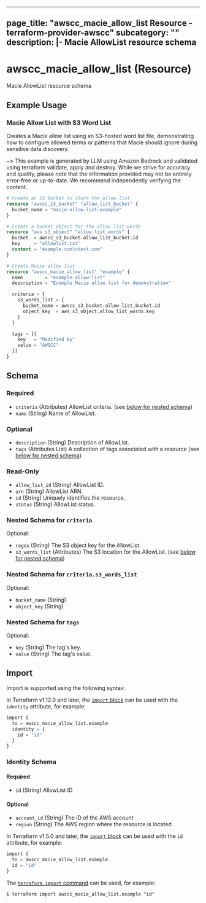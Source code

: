 
---
page_title: "awscc_macie_allow_list Resource - terraform-provider-awscc"
subcategory: ""
description: |-
  Macie AllowList resource schema
---

# awscc_macie_allow_list (Resource)

Macie AllowList resource schema

## Example Usage

### Macie Allow List with S3 Word List

Creates a Macie allow list using an S3-hosted word list file, demonstrating how to configure allowed terms or patterns that Macie should ignore during sensitive data discovery.

~> This example is generated by LLM using Amazon Bedrock and validated using terraform validate, apply and destroy. While we strive for accuracy and quality, please note that the information provided may not be entirely error-free or up-to-date. We recommend independently verifying the content.

```terraform
# Create an S3 bucket to store the allow list
resource "awscc_s3_bucket" "allow_list_bucket" {
  bucket_name = "macie-allow-list-example"
}

# Create a bucket object for the allow list words
resource "aws_s3_object" "allow_list_words" {
  bucket  = awscc_s3_bucket.allow_list_bucket.id
  key     = "allowlist.txt"
  content = "example.com\ntest.com"
}

# Create Macie allow list
resource "awscc_macie_allow_list" "example" {
  name        = "example-allow-list"
  description = "Example Macie allow list for demonstration"

  criteria = {
    s3_words_list = {
      bucket_name = awscc_s3_bucket.allow_list_bucket.id
      object_key  = aws_s3_object.allow_list_words.key
    }
  }

  tags = [{
    key   = "Modified By"
    value = "AWSCC"
  }]
}
```

<!-- schema generated by tfplugindocs -->
## Schema

### Required

- `criteria` (Attributes) AllowList criteria. (see [below for nested schema](#nestedatt--criteria))
- `name` (String) Name of AllowList.

### Optional

- `description` (String) Description of AllowList.
- `tags` (Attributes List) A collection of tags associated with a resource (see [below for nested schema](#nestedatt--tags))

### Read-Only

- `allow_list_id` (String) AllowList ID.
- `arn` (String) AllowList ARN.
- `id` (String) Uniquely identifies the resource.
- `status` (String) AllowList status.

<a id="nestedatt--criteria"></a>
### Nested Schema for `criteria`

Optional:

- `regex` (String) The S3 object key for the AllowList.
- `s3_words_list` (Attributes) The S3 location for the AllowList. (see [below for nested schema](#nestedatt--criteria--s3_words_list))

<a id="nestedatt--criteria--s3_words_list"></a>
### Nested Schema for `criteria.s3_words_list`

Optional:

- `bucket_name` (String)
- `object_key` (String)



<a id="nestedatt--tags"></a>
### Nested Schema for `tags`

Optional:

- `key` (String) The tag's key.
- `value` (String) The tag's value.

## Import

Import is supported using the following syntax:

In Terraform v1.12.0 and later, the [`import` block](https://developer.hashicorp.com/terraform/language/import) can be used with the `identity` attribute, for example:

```terraform
import {
  to = awscc_macie_allow_list.example
  identity = {
    id = "id"
  }
}
```

<!-- schema generated by tfplugindocs -->
### Identity Schema

#### Required

- `id` (String) AllowList ID

#### Optional

- `account_id` (String) The ID of the AWS account
- `region` (String) The AWS region where the resource is located

In Terraform v1.5.0 and later, the [`import` block](https://developer.hashicorp.com/terraform/language/import) can be used with the `id` attribute, for example:

```terraform
import {
  to = awscc_macie_allow_list.example
  id = "id"
}
```

The [`terraform import` command](https://developer.hashicorp.com/terraform/cli/commands/import) can be used, for example:

```shell
$ terraform import awscc_macie_allow_list.example "id"
```
